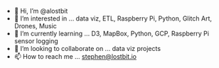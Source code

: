 - 👋 Hi, I’m @alostbit
- 👀 I’m interested in ... data viz, ETL, Raspberry Pi, Python, Glitch Art, Drones, Music
- 🌱 I’m currently learning ... D3, MapBox, Python, GCP, Raspberry Pi sensor logging
- 💞️ I’m looking to collaborate on ... data viz projects
- 📫 How to reach me ... stephen@lostbit.io
<!---
alostbit/alostbit is a ✨ special ✨ repository because its `README.md` (this file) appears on your GitHub profile.
You can click the Preview link to take a look at your changes.
--->
